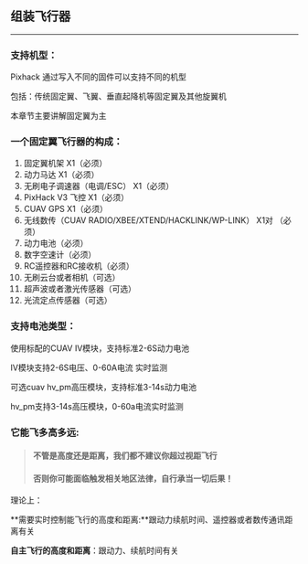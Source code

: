 ## 组装飞行器

---

### 支持机型：

Pixhack 通过写入不同的固件可以支持不同的机型

包括：传统固定翼、飞翼、垂直起降机等固定翼及其他旋翼机

本章节主要讲解固定翼为主

### 一个固定翼飞行器的构成：

1. 固定翼机架  X1（必须）
2. 动力马达  X1（必须）
3. 无刷电子调速器（电调/ESC） X1（必须）
4. PixHack V3 飞控   X1（必须）
5. CUAV GPS             X1（必须）
6. 无线数传（CUAV RADIO/XBEE/XTEND/HACKLINK/WP-LINK）  X1对 （必须）
7. 动力电池（必须）
8. 数字空速计（必须）
9. RC遥控器和RC接收机（必须）
10. 无刷云台或者相机（可选）
11. 超声波或者激光传感器（可选）
12. 光流定点传感器（可选）

### 支持电池类型：

使用标配的CUAV IV模块，支持标准2-6S动力电池

IV模块支持2-6S电压、0-60A电流 实时监测

可选cuav hv\_pm高压模块，支持标准3-14s动力电池

hv\_pm支持3-14s高压模块，0-60a电流实时监测

### 它能飞多高多远:

> #### **不管是高度还是距离，我们都不建议你超过视距飞行**
>
> #### **否则你可能面临触发相关地区法律，自行承当一切后果！**

理论上：

**需要实时控制能飞行的高度和距离:**跟动力续航时间、遥控器或者数传通讯距离有关

**自主飞行的高度和距离**：跟动力、续航时间有关

